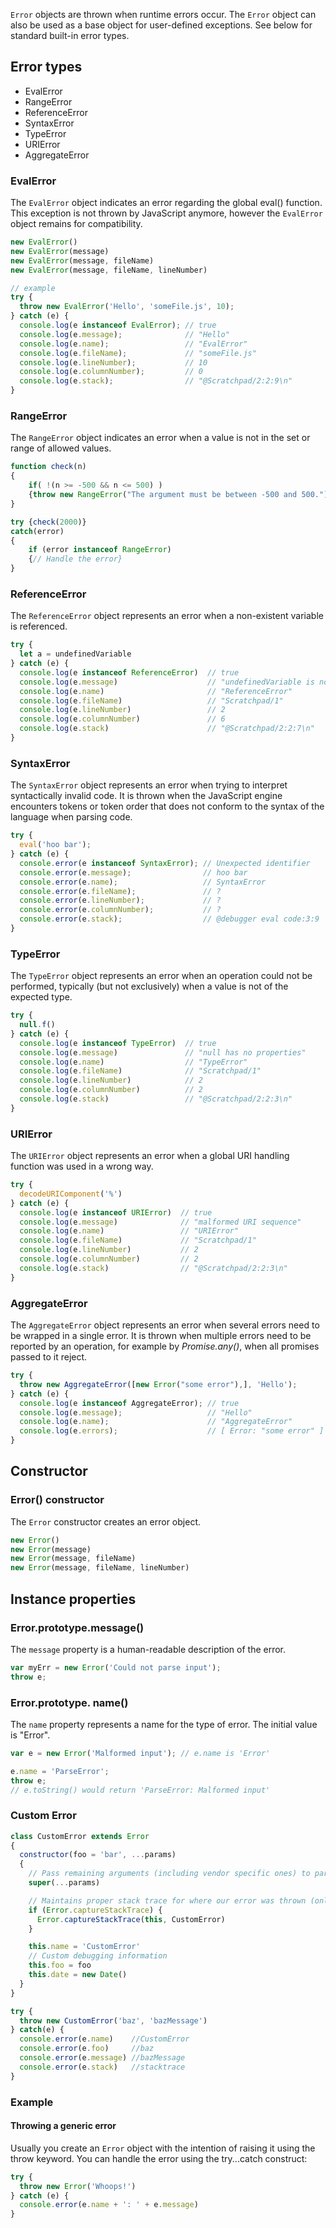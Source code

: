 <link rel="stylesheet" href="https://cdn.jsdelivr.net/npm/bootstrap-icons@1.5.0/font/bootstrap-icons.css">
<link rel="stylesheet" href="../../lib/doc_style.css">

`Error` objects are thrown when runtime errors occur. The `Error` object can also be used as a base object for user-defined exceptions. See below for standard built-in error types.

## Error types
* EvalError
* RangeError
* ReferenceError
* SyntaxError
* TypeError
* URIError
* AggregateError

### EvalError
The `EvalError` object indicates an error regarding the global eval() function. This exception is not thrown by JavaScript anymore, however the `EvalError` object remains for compatibility.
```js
new EvalError()
new EvalError(message)
new EvalError(message, fileName)
new EvalError(message, fileName, lineNumber)

// example
try {
  throw new EvalError('Hello', 'someFile.js', 10);
} catch (e) {
  console.log(e instanceof EvalError); // true
  console.log(e.message);              // "Hello"
  console.log(e.name);                 // "EvalError"
  console.log(e.fileName);             // "someFile.js"
  console.log(e.lineNumber);           // 10
  console.log(e.columnNumber);         // 0
  console.log(e.stack);                // "@Scratchpad/2:2:9\n"
}
```

### RangeError
The `RangeError` object indicates an error when a value is not in the set or range of allowed values.
```js
function check(n)
{
    if( !(n >= -500 && n <= 500) )
    {throw new RangeError("The argument must be between -500 and 500.")}
}

try {check(2000)}
catch(error)
{
    if (error instanceof RangeError)
    {// Handle the error}
}
```


### ReferenceError
The `ReferenceError` object represents an error when a non-existent variable is referenced.
```js
try {
  let a = undefinedVariable
} catch (e) {
  console.log(e instanceof ReferenceError)  // true
  console.log(e.message)                    // "undefinedVariable is not defined"
  console.log(e.name)                       // "ReferenceError"
  console.log(e.fileName)                   // "Scratchpad/1"
  console.log(e.lineNumber)                 // 2
  console.log(e.columnNumber)               // 6
  console.log(e.stack)                      // "@Scratchpad/2:2:7\n"
}

```

### SyntaxError
The `SyntaxError` object represents an error when trying to interpret syntactically invalid code. It is thrown when the JavaScript engine encounters tokens or token order that does not conform to the syntax of the language when parsing code.
```js
try {
  eval('hoo bar');
} catch (e) {
  console.error(e instanceof SyntaxError); // Unexpected identifier
  console.error(e.message);                // hoo bar
  console.error(e.name);                   // SyntaxError
  console.error(e.fileName);               // ?
  console.error(e.lineNumber);             // ?
  console.error(e.columnNumber);           // ?
  console.error(e.stack);                  // @debugger eval code:3:9
}
```

### TypeError
The `TypeError` object represents an error when an operation could not be performed, typically (but not exclusively) when a value is not of the expected type.
```js
try {
  null.f()
} catch (e) {
  console.log(e instanceof TypeError)  // true
  console.log(e.message)               // "null has no properties"
  console.log(e.name)                  // "TypeError"
  console.log(e.fileName)              // "Scratchpad/1"
  console.log(e.lineNumber)            // 2
  console.log(e.columnNumber)          // 2
  console.log(e.stack)                 // "@Scratchpad/2:2:3\n"
}
```

### URIError
The `URIError` object represents an error when a global URI handling function was used in a wrong way.
```js
try {
  decodeURIComponent('%')
} catch (e) {
  console.log(e instanceof URIError)  // true
  console.log(e.message)              // "malformed URI sequence"
  console.log(e.name)                 // "URIError"
  console.log(e.fileName)             // "Scratchpad/1"
  console.log(e.lineNumber)           // 2
  console.log(e.columnNumber)         // 2
  console.log(e.stack)                // "@Scratchpad/2:2:3\n"
}
```

### AggregateError
The `AggregateError` object represents an error when several errors need to be wrapped in a single error. It is thrown when multiple errors need to be reported by an operation, for example by *Promise.any()*, when all promises passed to it reject.
```js
try {
  throw new AggregateError([new Error("some error"),], 'Hello');
} catch (e) {
  console.log(e instanceof AggregateError); // true
  console.log(e.message);                   // "Hello"
  console.log(e.name);                      // "AggregateError"
  console.log(e.errors);                    // [ Error: "some error" ]
}
```

## Constructor

### Error() constructor
The `Error` constructor creates an error object.
```js
new Error()
new Error(message)
new Error(message, fileName)
new Error(message, fileName, lineNumber)
```

## Instance properties

### Error.prototype.message()
The `message` property is a human-readable description of the error.
```js
var myErr = new Error('Could not parse input');
throw e;
```

### Error.prototype. name()
The `name` property represents a name for the type of error. The initial value is "Error".
```js
var e = new Error('Malformed input'); // e.name is 'Error'

e.name = 'ParseError';
throw e;
// e.toString() would return 'ParseError: Malformed input'
```

### Custom Error
```js
class CustomError extends Error 
{
  constructor(foo = 'bar', ...params) 
  {
    // Pass remaining arguments (including vendor specific ones) to parent constructor
    super(...params)

    // Maintains proper stack trace for where our error was thrown (only available on V8)
    if (Error.captureStackTrace) {
      Error.captureStackTrace(this, CustomError)
    }

    this.name = 'CustomError'
    // Custom debugging information
    this.foo = foo
    this.date = new Date()
  }
}

try {
  throw new CustomError('baz', 'bazMessage')
} catch(e) {
  console.error(e.name)    //CustomError
  console.error(e.foo)     //baz
  console.error(e.message) //bazMessage
  console.error(e.stack)   //stacktrace
}
```

### Example
#### Throwing a generic error
Usually you create an `Error` object with the intention of raising it using the throw keyword. You can handle the error using the try...catch construct:
```js
try {
  throw new Error('Whoops!')
} catch (e) {
  console.error(e.name + ': ' + e.message)
}

```







